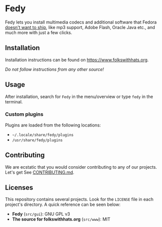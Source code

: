 # Fedy

Fedy lets you install multimedia codecs and additional software that Fedora
[doesn't want to ship][forbidden-items], like mp3 support, Adobe Flash, Oracle
Java etc., and much more with just a few clicks.

## Installation

Installation instructions can be found on https://www.folkswithhats.org.

_Do not follow instructions from any other source!_

## Usage

After installation, search for `Fedy` in the menu/overview or type `fedy` in
the terminal.

### Custom plugins

Plugins are loaded from the following locations:

* `~/.locale/share/fedy/plugins`
* `/usr/share/fedy/plugins`

## Contributing

We are ecstatic that you would consider contributing to any of our projects.
Let's get See [CONTRIBUTING.md](CONTRIBUTING.md).


## Licenses

This repository contains several projects. Look for the `LICENSE` file in each
project's directory. A quick reference can be seen below:

* **Fedy** (`src/gui`): GNU GPL v3
* **The source for folkswithhats.org** (`src/www`): MIT

[forbidden-items]: http://fedoraproject.org/wiki/Forbidden_items?rd=ForbiddenItems
[gh-fedy]: https://github.com/folkswithhats/fedy
[gh-fedy-issues]: https://github.com/folkswithhats/fedy/issues
